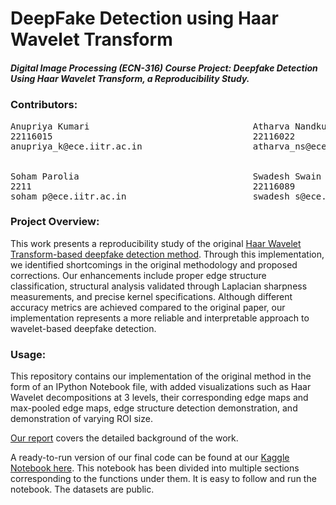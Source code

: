# DeepFake Detection using Haar Wavelet Transform

##### Digital Image Processing (ECN-316) Course Project: Deepfake Detection Using Haar Wavelet Transform, a Reproducibility Study.


### Contributors:
<pre>
Anupriya Kumari                               Atharva Nandkumar Sonare
22116015                                      22116022
anupriya_k@ece.iitr.ac.in                     atharva_ns@ece.iitr.ac.in


Soham Parolia                                 Swadesh Swain
2211                                          22116089
soham_p@ece.iitr.ac.in                        swadesh_s@ece.iitr.ac.in
</pre>

### Project Overview:

This work presents a reproducibility study of the original [Haar Wavelet Transform-based deepfake detection method](https://ieeexplore.ieee.org/document/9142077/). Through this implementation, we identified shortcomings in the original methodology and proposed corrections. Our enhancements include proper edge structure classification, structural analysis validated through Laplacian sharpness measurements, and precise kernel specifications. Although different accuracy metrics are achieved compared to the original paper, our implementation represents a more reliable and interpretable approach to wavelet-based deepfake detection.

### Usage:

This repository contains our implementation of the original method in the form of an IPython Notebook file, with added visualizations such as Haar Wavelet decompositions at 3 levels, their corresponding edge maps and max-pooled edge maps, edge structure detection demonstration, and demonstration of varying ROI size.


[Our report](https://drive.google.com/) covers the detailed background of the work. 

A ready-to-run version of our final code can be found at our [Kaggle Notebook here](https://www.kaggle.com/code/anupriyakkumari/haar-wavelet-deepfake).
This notebook has been divided into multiple sections corresponding to the functions under them. It is easy to follow and run the notebook. The datasets are public. 

